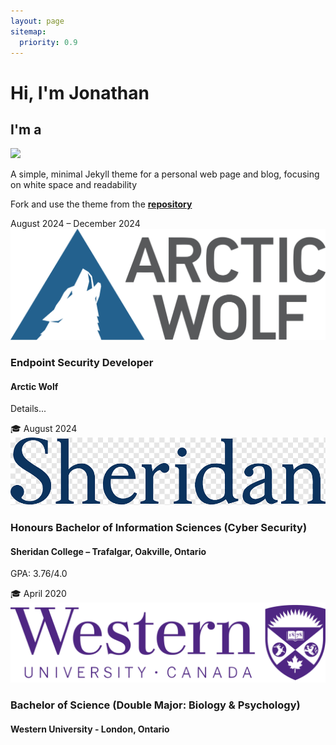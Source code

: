 ```yaml
---
layout: page
sitemap:
  priority: 0.9
---
```


<div class="intro">
  <h1>Hi, I'm Jonathan</h1>
  <h2>I'm a <span id="typed"></span></h2>
  <a href="#timeline" class="scroll-cue">
    <div class="arrow-down"></div>
  </a>
</div>

<img src="{{ '/assets/img/pudhina.jpg' | prepend: site.baseurl }}" id="about-img">

<div id="describe-text">
	<p>A simple, minimal Jekyll theme for a personal web page and blog, focusing on white space and readability</p>
	<p>Fork and use the theme from the <strong> <a href="https://github.com/knhash/Pudhina"> repository</a> </strong></p>
</div>

<!-- Start of timeline -->
<!-- Arctic Wolf -->
<div class="main-timeline" id="timeline">
  <div class="timeline-block">
    <span class="timeline-date">August 2024 – December 2024</span>
    <div class="timeline-marker experience"></div>
    <div class="timeline-content">
      <img src="assets\img\aw-logo.png" class="timeline-logo" alt="Arctic Wolf Logo">
      <h3>Endpoint Security Developer</h3>
      <h4>Arctic Wolf</h4>
      <p>Details...</p>
    </div>
  </div>
  
  <!-- Sheridan College -->
  <div class="timeline-block">
    <span class="timeline-date">🎓 August 2024</span>
    <div class="timeline-marker education"></div>
    <div class="timeline-content">
      <img src="assets\img\sheridan-logo.png" class="timeline-logo" alt="Sheridan College Logo">
      <h3>Honours Bachelor of Information Sciences (Cyber Security)</h3>
      <h4>Sheridan College – Trafalgar, Oakville, Ontario</h4>
      <p>GPA: 3.76/4.0</p>
    </div>
  </div>
  <!-- Western University -->
  <div class="timeline-block">
    <span class="timeline-date">🎓 April 2020</span>
    <div class="timeline-marker education"></div>
    <div class="timeline-content">
      <img src="assets\img\western-university-logo.png" class="timeline-logo" alt="Western University Logo">
      <h3>Bachelor of Science (Double Major: Biology & Psychology)</h3>
      <h4>Western University - London, Ontario</h4>
    </div>
  </div>
</div>
  <!-- End of timeline -->

  <!-- Skills Section -->
  <!-- End of Skills Section -->
